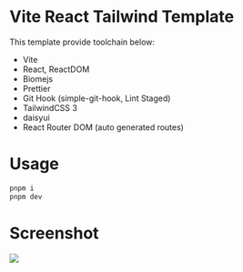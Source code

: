 # Vite React Tailwind Template

This template provide toolchain below:

- Vite
- React, ReactDOM
- Biomejs
- Prettier
- Git Hook (simple-git-hook, Lint Staged)
- TailwindCSS 3
- daisyui
- React Router DOM (auto generated routes)

# Usage

```sh
pnpm i
pnpm dev
```

# Screenshot

![](https://i.imgur.com/ftvsXYB.png)
